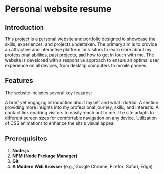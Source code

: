 # Personal website resume

## Introduction

This project is a personal website and portfolio designed to showcase the skills, experiences, and projects undertaken.
The primary aim is to provide an attractive and interactive platform for visitors to learn more about my professional abilities, past projects, and how to get in touch with me.
The website is developed with a responsive approach to ensure an optimal user experience on all devices, from desktop computers to mobile phones.

## Features
The website includes several key features:

A brief yet engaging introduction about myself and what i do/did.
A section providing more insights into my professional journey, skills, and interests.
A contact link enabling visitors to easily reach out to me.
The site adapts to different screen sizes for comfortable navigation on any device.
Utilization of CSS animations to enhance the site's visual appeal.

## Prerequisites

1. **Node.js**
2. **NPM (Node Package Manager)**
3. **Git**
4. **A Modern Web Browser** (e.g., Google Chrome, Firefox, Safari, Edge)
